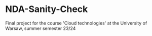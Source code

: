# NDA-Sanity-Check
Final project for the course 'Cloud technologies' at the University of Warsaw, summer semester 23/24
